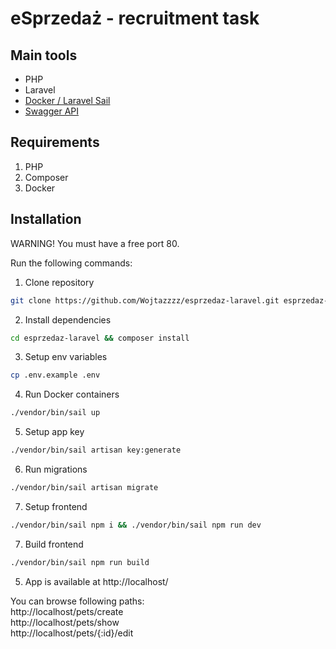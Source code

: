 # eSprzedaż - recruitment task

## Main tools

- PHP
- Laravel
- [Docker / Laravel Sail](https://laravel.com/docs/11.x/sail)
- [Swagger API](https://petstore.swagger.io/)

## Requirements

1. PHP
2. Composer
3. Docker

## Installation

WARNING! You must have a free port 80.

Run the following commands:

1. Clone repository

```sh
git clone https://github.com/Wojtazzzz/esprzedaz-laravel.git esprzedaz-laravel
```

2. Install dependencies

```sh
cd esprzedaz-laravel && composer install
```

3. Setup env variables

```sh
cp .env.example .env
```

4. Run Docker containers

```sh
./vendor/bin/sail up
```

5. Setup app key

```sh
./vendor/bin/sail artisan key:generate
```

6. Run migrations

```sh
./vendor/bin/sail artisan migrate
```

7. Setup frontend

```sh
./vendor/bin/sail npm i && ./vendor/bin/sail npm run dev
```

7. Build frontend

```sh
./vendor/bin/sail npm run build
```

5. App is available at http://localhost/

You can browse following paths:
\
http://localhost/pets/create
\
http://localhost/pets/show
\
http://localhost/pets/{:id}/edit
